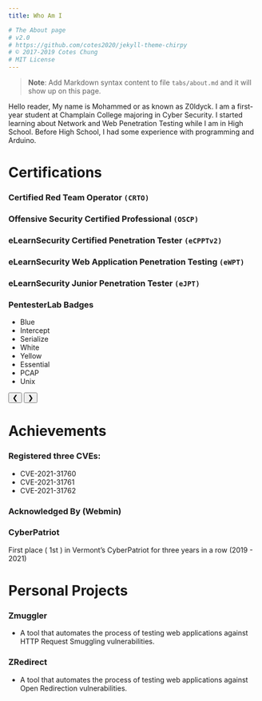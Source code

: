 ```yaml
---
title: Who Am I

# The About page
# v2.0
# https://github.com/cotes2020/jekyll-theme-chirpy
# © 2017-2019 Cotes Chung
# MIT License
---
```


> **Note**: Add Markdown syntax content to file `tabs/about.md` and it will show up on this page.

Hello reader, My name is Mohammed or as known as Z0ldyck. I am a first-year student at Champlain College majoring in Cyber Security. I started learning about Network and Web Penetration Testing while I am in High School. Before High School, I had some experience with programming and Arduino.

# Certifications

### Certified Red Team Operator `(CRTO)`

### Offensive Security Certified Professional `(OSCP)`

### eLearnSecurity Certified Penetration Tester `(eCPPTv2)`

### eLearnSecurity Web Application Penetration Testing `(eWPT)`

### eLearnSecurity Junior Penetration Tester `(eJPT)`

### PentesterLab Badges
- Blue
- Intercept
- Serialize
- White
- Yellow
- Essential
- PCAP
- Unix

<html>
<meta name="viewport" content="width=device-width, initial-scale=1">
<link rel="stylesheet" href="https://www.w3schools.com/w3css/4/w3.css">
<style>
.mySlides {display:none;}
</style>
<body>

<div class="w3-content w3-display-container">

<div class="w3-display-container mySlides">
  <img src="../../images/certs/CRTO.png" style="width:100%">
  <div class="w3-display-topleft w3-large w3-container w3-padding-10 w3-black">
    CRTO
  </div>
</div>

<div class="w3-display-container mySlides">
  <img src="../../images/certs/eCPPT.png" style="width:100%">
  <div class="w3-display-topleft w3-large w3-container w3-padding-10 w3-black">
    eCPPT
  </div>
</div>

<div class="w3-display-container mySlides">
  <img src="../../images/certs/eWPT.png" style="width:100%">
  <div class="w3-display-topleft w3-large w3-container w3-padding-10 w3-black">
    eWPT
  </div>
</div>

<div class="w3-display-container mySlides">
  <img src="../../images/certs/eJPT.png" style="width:100%">
  <div class="w3-display-topleft w3-large w3-container w3-padding-10 w3-black">
    eJPT
  </div>
</div>

<div class="w3-display-container mySlides">
  <img src="../../images/certs/blue.PNG" style="width:100%">
  <div class="w3-display-topleft w3-large w3-container w3-padding-10 w3-black">
  </div>
</div>
 
<button class="w3-button w3-display-left w3-black" onclick="plusDivs(-1)">&#10094;</button>
<button class="w3-button w3-display-right w3-black" onclick="plusDivs(1)">&#10095;</button>

</div>

<script>
var slideIndex = 1;
showDivs(slideIndex);

function plusDivs(n) {
  showDivs(slideIndex += n);
}

function showDivs(n) {
  var i;
  var x = document.getElementsByClassName("mySlides");
  if (n > x.length) {slideIndex = 1}
  if (n < 1) {slideIndex = x.length}
  for (i = 0; i < x.length; i++) {
     x[i].style.display = "none";  
  }
  x[slideIndex-1].style.display = "block";  
}
</script>

</body>
</html>

# Achievements

### Registered three CVEs:
- CVE-2021-31760
- CVE-2021-31761
- CVE-2021-31762

### Acknowledged By (Webmin)

### CyberPatriot
First place ( 1st ) in Vermont’s CyberPatriot for three years in a row (2019 - 2021)


# Personal Projects

### Zmuggler
- A tool that automates the process of testing web applications against HTTP Request Smuggling vulnerabilities.

### ZRedirect
- A tool that automates the process of testing web applications against Open Redirection vulnerabilities.
